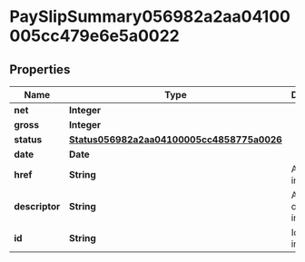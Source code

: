 

# PaySlipSummary056982a2aa04100005cc479e6e5a0022


## Properties

Name | Type | Description | Notes
------------ | ------------- | ------------- | -------------
**net** | **Integer** |  |  [optional]
**gross** | **Integer** |  |  [optional]
**status** | [**Status056982a2aa04100005cc4858775a0026**](Status056982a2aa04100005cc4858775a0026.md) |  |  [optional]
**date** | **Date** |  |  [optional]
**href** | **String** | A link to the instance |  [optional]
**descriptor** | **String** | A preview of the instance |  [optional]
**id** | **String** | Id of the instance |  [optional]



